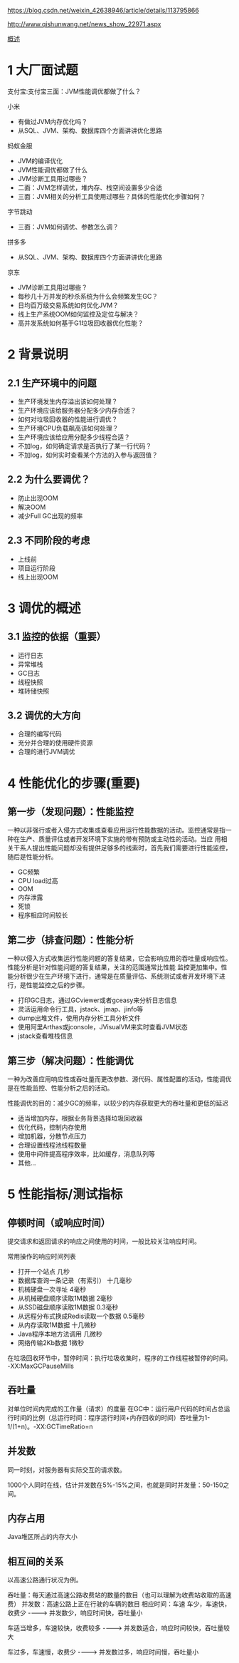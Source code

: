 https://blog.csdn.net/weixin_42638946/article/details/113795866

http://www.qishunwang.net/news_show_22971.aspx

[概述](./imgs/性能监控/概述.jpg)
# 1 大厂面试题
支付宝:支付宝三面：JVM性能调优都做了什么？

小米
- 有做过JVM内存优化吗？
- 从SQL、JVM、架构、数据库四个方面讲讲优化思路

蚂蚁金服
- JVM的编译优化
- JVM性能调优都做了什么
- JVM诊断工具用过哪些？
- 二面：JVM怎样调优，堆内存、栈空间设置多少合适
- 三面：JVM相关的分析工具使用过哪些？具体的性能优化步骤如何？

字节跳动
- 三面：JVM如何调优、参数怎么调？

拼多多
- 从SQL、JVM、架构、数据库四个方面讲讲优化思路

京东
- JVM诊断工具用过哪些？
- 每秒几十万并发的秒杀系统为什么会频繁发生GC？
- 日均百万级交易系统如何优化JVM？
- 线上生产系统OOM如何监控及定位与解决？
- 高并发系统如何基于G1垃圾回收器优化性能？
# 2 背景说明
## 2.1 生产环境中的问题
- 生产环境发生内存溢出该如何处理？
- 生产环境应该给服务器分配多少内存合适？
- 如何对垃圾回收器的性能进行调优？
- 生产环境CPU负载飙高该如何处理？
- 生产环境应该给应用分配多少线程合适？
- 不加log，如何确定请求是否执行了某一行代码？
- 不加log，如何实时查看某个方法的入参与返回值？
## 2.2 为什么要调优？
- 防止出现OOM
- 解决OOM
- 减少Full GC出现的频率
## 2.3 不同阶段的考虑
- 上线前
- 项目运行阶段
- 线上出现OOM
# 3 调优的概述
## 3.1 监控的依据（重要）
- 运行日志
- 异常堆栈
- GC日志
- 线程快照
- 堆转储快照
## 3.2 调优的大方向
- 合理的编写代码
- 充分并合理的使用硬件资源
- 合理的进行JVM调优

# 4 性能优化的步骤(重要)
## 第一步（发现问题）：性能监控

一种以非强行或者入侵方式收集或查看应用运行性能数据的活动。监控通常是指一种在生产、质量评估或者开发环境下实施的带有预防或主动性的活动。当应
用相关干系人提出性能问题却没有提供足够多的线索时，首先我们需要进行性能监控，随后是性能分析。

- GC频繁
- CPU load过高
- OOM
- 内存泄露
- 死锁
- 程序相应时间较长

## 第二步（排查问题）：性能分析

一种以侵入方式收集运行性能问题的答复结果，它会影响应用的吞吐量或响应性。性能分析是针对性能问题的答复结果，关注的范围通常比性能
监控更加集中。性能分析很少在生产环境下进行，通常是在质量评估、系统测试或者开发环境下进行，是性能监控之后的步骤。

- 打印GC日志，通过GCviewer或者gceasy来分析日志信息
- 灵活运用命令行工具，jstack、jmap、jinfo等
- dump出堆文件，使用内存分析工具分析文件
- 使用阿里Arthas或jconsole，JVisualVM来实时查看JVM状态
- jstack查看堆栈信息

## 第三步（解决问题）：性能调优

一种为改善应用响应性或吞吐量而更改参数、源代码、属性配置的活动，性能调优是在性能监控、性能分析之后的活动。

性能调优的目的：减少GC的频率，以较少的内存获取更大的吞吐量和更低的延迟

- 适当增加内存，根据业务背景选择垃圾回收器
- 优化代码，控制内存使用
- 增加机器，分散节点压力
- 合理设置线程池线程数量
- 使用中间件提高程序效率，比如缓存，消息队列等
- 其他…

# 5 性能指标/测试指标
## 停顿时间（或响应时间）

提交请求和返回请求的响应之间使用的时间，一般比较关注响应时间。

常用操作的响应时间列表
- 打开一个站点	几秒
- 数据库查询一条记录（有索引）	十几毫秒
- 机械硬盘一次寻址	4毫秒
- 从机械硬盘顺序读取1M数据	2毫秒
- 从SSD磁盘顺序读取1M数据	0.3毫秒
- 从远程分布式换成Redis读取一个数据	0.5毫秒
- 从内存读取1M数据	十几微秒
- Java程序本地方法调用	几微秒
- 网络传输2Kb数据	1微秒

在垃圾回收环节中，暂停时间：执行垃圾收集时，程序的工作线程被暂停的时间。 -XX:MaxGCPauseMills

## 吞吐量

对单位时间内完成的工作量（请求）的度量
在GC中：运行用户代码的时间占总运行时间的比例（总运行时间：程序运行时间+内存回收的时间）吞吐量为1-1/(1+n)。-XX:GCTimeRatio=n

## 并发数

同一时刻，对服务器有实际交互的请求数。

1000个人同时在线，估计并发数在5%-15%之间，也就是同时并发量：50-150之间。

## 内存占用

Java堆区所占的内存大小

## 相互间的关系

以高速公路通行状况为例。

吞吐量：每天通过高速公路收费站的数量的数目（也可以理解为收费站收取的高速费）
并发数：高速公路上正在行驶的车辆的数目
相应时间：车速
车少，车速快，收费少 ----> 并发数少，响应时间快，吞吐量小

车适当增多，车速较快，收费较多 ----> 并发数适合，响应时间较快，吞吐量较大

车过多，车速慢，收费少 ----> 并发数过多，响应时间慢，吞吐量小